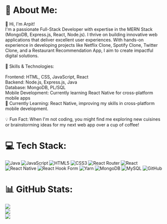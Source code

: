 # 💫 About Me:
👋 Hi, I'm Arpit!<br>I'm a passionate Full-Stack Developer with expertise in the MERN Stack (MongoDB, Express.js, React, Node.js). I thrive on building innovative web applications that deliver excellent user experiences. With hands-on experience in developing projects like Netflix Clone, Spotify Clone, Twitter Clone, and a Restaurant Recommendation App, I aim to create impactful digital solutions.<br><br>🔧 Skills & Technologies:<br><br>Frontend: HTML, CSS, JavaScript, React<br>Backend: Node.js, Express.js, Java<br>Database: MongoDB, PL/SQL<br>Mobile Development: Currently learning React Native for cross-platform mobile apps<br>🌱 Currently Learning: React Native, improving my skills in cross-platform mobile development.<br><br>💡 Fun Fact: When I'm not coding, you might find me exploring new cuisines or brainstorming ideas for my next web app over a cup of coffee!


# 💻 Tech Stack:
![Java](https://img.shields.io/badge/java-%23ED8B00.svg?style=for-the-badge&logo=openjdk&logoColor=white) ![JavaScript](https://img.shields.io/badge/javascript-%23323330.svg?style=for-the-badge&logo=javascript&logoColor=%23F7DF1E) ![HTML5](https://img.shields.io/badge/html5-%23E34F26.svg?style=for-the-badge&logo=html5&logoColor=white) ![CSS3](https://img.shields.io/badge/css3-%231572B6.svg?style=for-the-badge&logo=css3&logoColor=white) ![React Router](https://img.shields.io/badge/React_Router-CA4245?style=for-the-badge&logo=react-router&logoColor=white) ![React](https://img.shields.io/badge/react-%2320232a.svg?style=for-the-badge&logo=react&logoColor=%2361DAFB) ![React Native](https://img.shields.io/badge/react_native-%2320232a.svg?style=for-the-badge&logo=react&logoColor=%2361DAFB) ![React Hook Form](https://img.shields.io/badge/React%20Hook%20Form-%23EC5990.svg?style=for-the-badge&logo=reacthookform&logoColor=white) ![Yarn](https://img.shields.io/badge/yarn-%232C8EBB.svg?style=for-the-badge&logo=yarn&logoColor=white) ![MongoDB](https://img.shields.io/badge/MongoDB-%234ea94b.svg?style=for-the-badge&logo=mongodb&logoColor=white) ![MySQL](https://img.shields.io/badge/mysql-4479A1.svg?style=for-the-badge&logo=mysql&logoColor=white) ![GitHub](https://img.shields.io/badge/github-%23121011.svg?style=for-the-badge&logo=github&logoColor=white)
# 📊 GitHub Stats:
![](https://github-readme-stats.vercel.app/api?username=arpit-sys&theme=dark&hide_border=true&include_all_commits=false&count_private=false)<br/>
![](https://github-readme-streak-stats.herokuapp.com/?user=arpit-sys&theme=dark&hide_border=true)<br/>
![](https://github-readme-stats.vercel.app/api/top-langs/?username=arpit-sys&theme=dark&hide_border=true&include_all_commits=false&count_private=false&layout=compact)
